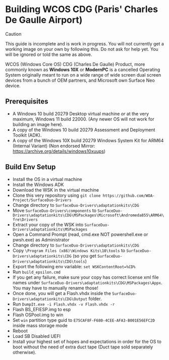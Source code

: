 # Building WCOS CDG (Paris' Charles De Gaulle Airport)

> [!CAUTION]
> This guide is incomplete and is work in progress. You will not currently get a working image on your own by following this.
> Do not ask for help yet. You will be ignored or told the same as above.

WCOS (Windows Core OS) CDG (Charles De Gaulle) Product, more commonly known as __Windows 10X__ or __ModernPC__ is a cancelled Operating System originally meant to run on a wide range of wide screen dual screen devices from a bunch of OEM partners, and Microsoft own Surface Neo device.

## Prerequisites

- A Windows 10 build 20279 Desktop virtual machine *or* at the very maximum, Windows 11 build 22000. (Any newer OS will not work for building an image here).
- A copy of the Windows 10 build 20279 Assessment and Deployment Toolkit (ADK).
- A copy of the Windows 10X build 20279 Windows System Kit for ARM64 (Internal Variant) (Non endorsed Mirror: https://archive.org/details/windows10xuups)

## Build Env Setup

- Install the OS in a virtual machine
- Install the Windows ADK
- Download the WSK in the virtual machine
- Clone this very repository using ```git clone https://github.com/WOA-Project/SurfaceDuo-Drivers```
- Change directory to ```SurfaceDuo-Drivers\adaptationkits\CDG```
- Move ```SurfaceDuo-Drivers\components``` to ```SurfaceDuo-Drivers\adaptationkits\CDG\MSPackages\Microsoft\Andromeda855\ARM64\fre\Drivers```
- Extract your copy of the WSK into ```SurfaceDuo-Drivers\adaptationkits\MSPackages```
- Open a Command Prompt (read, cmd.exe NOT powershell.exe or pwsh.exe) as Administrator
- Change directory to ```SurfaceDuo-Drivers\adaptationkits\CDG```
- Copy ```\Program Files (x86)\Windows Kits\10\tools``` to ```SurfaceDuo-Drivers\adaptationkits\CDG``` (so you get ```SurfaceDuo-Drivers\adaptationkits\CDG\tools```)
- Export the following env variable: ```set WSKContentRoot=%CD%```
- Run ```build_epsilon.cmd```
- If you get any failure, make sure your copy has correct license xml file names under ```SurfaceDuo-Drivers\adaptationkits\CDG\MSPackages\Appx```. You may have to manually rename those!
- Once done, you will get a Flash.vhdx inside the ```SurfaceDuo-Drivers\adaptationkits\CDG\Output``` folder.
- Run ```DumpIt.exe -i Flash.vhdx -v Flash.vhdx -r```
- Flash BS_EFIESP.img to esp
- Flash OSPool.img to win
- Set ```win``` partition type guid to ```E75CAF8F-F680-4CEE-AFA3-B001E56EFC2D``` inside mass storage mode
- Reboot
- Load SB Disabled UEFI
- Install your highest set of hopes and expectations in order for the OS to boot without the need of extra duct tape (Duct tape sold separately otherwise).